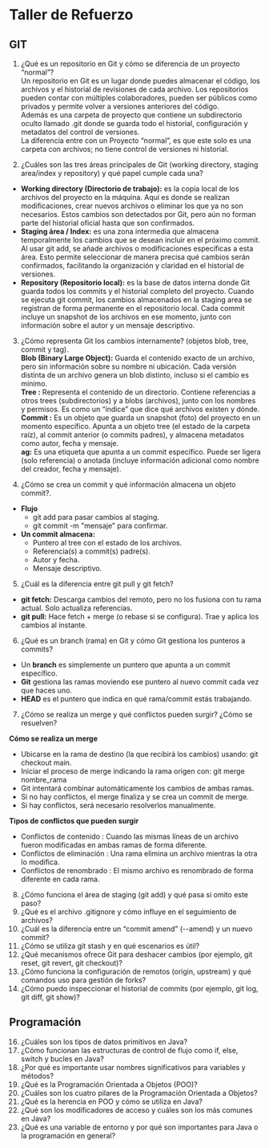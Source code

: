 # Taller de Refuerzo 
## GIT

1. ¿Qué es un repositorio en Git y cómo se diferencia de un proyecto “normal”?  
Un repositorio en Git es un lugar donde puedes almacenar el código, los archivos y el historial de revisiones de cada archivo. Los repositorios pueden contar con múltiples colaboradores, pueden ser públicos como privados y permite volver a versiones anteriores del código.  
Además es una carpeta de proyecto que contiene un subdirectorio oculto llamado .git donde se guarda todo el historial, configuración y metadatos del control de versiones.  
La diferencia entre con un Proyecto “normal”, es que este solo es una carpeta con archivos; no tiene control de versiones ni historial.

2. ¿Cuáles son las tres áreas principales de Git (working directory, staging area/index y repository) y qué papel cumple cada una?  
- **Working directory (Directorio de trabajo):** es la copia local de los archivos del proyecto en la máquina. Aquí es donde se realizan modificaciones, crear nuevos archivos o eliminar los que ya no son necesarios. Estos cambios son detectados por Git, pero aún no forman parte del historial oficial hasta que son confirmados.  
- **Staging área / Index:** es una zona intermedia que almacena temporalmente los cambios que se desean incluir en el próximo commit. Al usar git add, se añade archivos o modificaciones específicas a esta área. Esto permite seleccionar de manera precisa qué cambios serán confirmados, facilitando la organización y claridad en el historial de versiones.  
- **Repository (Repositorio local):** es la base de datos interna donde Git guarda todos los commits y el historial completo del proyecto. Cuando se ejecuta git commit, los cambios almacenados en la staging area se registran de forma permanente en el repositorio local. Cada commit incluye un snapshot de los archivos en ese momento, junto con información sobre el autor y un mensaje descriptivo.  

3. ¿Cómo representa Git los cambios internamente? (objetos blob, tree, commit y tag).  
**Blob (Binary Large Object):**  Guarda el contenido exacto de un archivo, pero sin información sobre su nombre ni ubicación. Cada versión distinta de un archivo genera un blob distinto, incluso si el cambio es mínimo.  
**Tree :**  Representa el contenido de un directorio. Contiene referencias a otros trees (subdirectorios) y a blobs (archivos), junto con los nombres y permisos. Es como un “índice” que dice qué archivos existen y dónde.  
**Commit :** Es un objeto que guarda un snapshot (foto) del proyecto en un momento específico. Apunta a un objeto tree (el estado de la carpeta raíz), al commit anterior (o commits padres), y almacena metadatos como autor, fecha y mensaje.  
**ag:** Es una etiqueta que apunta a un commit específico. Puede ser ligera (solo referencia) o anotada (incluye información adicional como nombre del creador, fecha y mensaje).  

4. ¿Cómo se crea un commit y qué información almacena un objeto commit?.  
- **Flujo**
    - git add para pasar cambios al staging.  
    - git commit -m "mensaje" para confirmar.  
- **Un commit almacena:**  
    - Puntero al tree con el estado de los archivos.  
    - Referencia(s) a commit(s) padre(s).  
    - Autor y fecha.  
    - Mensaje descriptivo.

5. ¿Cuál es la diferencia entre git pull y git fetch?  
- **git fetch:** Descarga cambios del remoto, pero no los fusiona con tu rama actual. Solo actualiza referencias.  
- **git pull:** Hace fetch + merge (o rebase si se configura). Trae y aplica los cambios al instante.
6. ¿Qué es un branch (rama) en Git y cómo Git gestiona los punteros a commits?  
- Un **branch** es simplemente un puntero que apunta a un commit específico.  
- **Git** gestiona las ramas moviendo ese puntero al nuevo commit cada vez que haces uno.  
- **HEAD** es el puntero que indica en qué rama/commit estás trabajando.

7. ¿Cómo se realiza un merge y qué conflictos pueden surgir? ¿Cómo se resuelven?  

**Cómo se realiza un merge**  
- Ubicarse en la rama de destino (la que recibirá los cambios) usando: git checkout main.  
- Iniciar el proceso de merge indicando la rama origen con: git merge nombre_rama  
- Git intentará combinar automáticamente los cambios de ambas ramas.  
- Si no hay conflictos, el merge finaliza y se crea un commit de merge.  
- Si hay conflictos, será necesario resolverlos manualmente.  

**Tipos de conflictos que pueden surgir**  
- Conflictos de contenido : Cuando las mismas líneas de un archivo fueron modificadas en ambas ramas de forma diferente.  
- Conflictos de eliminación : Una rama elimina un archivo mientras la otra lo modifica.  
- Conflictos de renombrado : El mismo archivo es renombrado de forma diferente en cada rama.

8. ¿Cómo funciona el área de staging (git add) y qué pasa si omito este paso?
9. ¿Qué es el archivo .gitignore y cómo influye en el seguimiento de archivos?
10. ¿Cuál es la diferencia entre un “commit amend” (--amend) y un nuevo commit?
11. ¿Cómo se utiliza git stash y en qué escenarios es útil?
12. ¿Qué mecanismos ofrece Git para deshacer cambios (por ejemplo, git reset, git revert, git checkout)?
13. ¿Cómo funciona la configuración de remotos (origin, upstream) y qué comandos uso para gestión de forks?
14. ¿Cómo puedo inspeccionar el historial de commits (por ejemplo, git log, git diff, git show)?

## Programación

16. ¿Cuáles son los tipos de datos primitivos en Java?
17. ¿Cómo funcionan las estructuras de control de flujo como if, else, switch y bucles en Java?
18. ¿Por qué es importante usar nombres significativos para variables y métodos?
19. ¿Qué es la Programación Orientada a Objetos (POO)?
20. ¿Cuáles son los cuatro pilares de la Programación Orientada a Objetos?
21. ¿Qué es la herencia en POO y cómo se utiliza en Java?
22. ¿Qué son los modificadores de acceso y cuáles son los más comunes en Java?
23. ¿Qué es una variable de entorno y por qué son importantes para Java o la programación en general?


